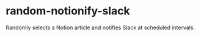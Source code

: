# random-notionify-slack
Randomly selects a Notion article and notifies Slack at scheduled intervals.
